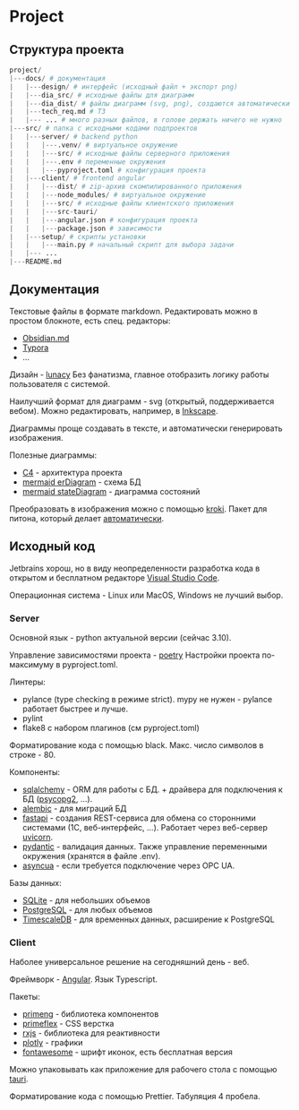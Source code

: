 # Project 
## Структура проекта
```py
project/
|---docs/ # документация
|   |---design/ # интерфейс (исходный файл + экспорт png)
|   |---dia_src/ # исходные файлы для диаграмм
|   |---dia_dist/ # файлы диаграмм (svg, png), создаются автоматически
|   |---tech_req.md # ТЗ
|   |--- ... # много разных файлов, в голове держать ничего не нужно
|---src/ # папка с исходными кодами подпроектов
|   |---server/ # backend python
|   |   |---.venv/ # виртуальное окружение
|   |   |---src/ # исходные файлы серверного приложения
|   |   |---.env # переменные окружения
|   |   |---pyproject.toml # конфигурация проекта
|   |---client/ # frontend angular
|   |   |---dist/ # zip-архив скомпилированного приложения
|   |   |---node_modules/ # виртуальное окружение
|   |   |---src/ # исходные файлы клиентского приложения
|   |   |---src-tauri/
|   |   |---angular.json # конфигурация проекта
|   |   |---package.json # зависимости
|   |---setup/ # скрипты установки
|   |   |---main.py # начальный скрипт для выбора задачи
|   |--- ...
|---README.md
```

## Документация

Текстовые файлы в формате markdown. Редактировать можно в простом блокноте, есть спец. редакторы:
- [Obsidian.md](https://obsidian.md/)
- [Typora](https://typora.io/)
- ...

Дизайн - [lunacy](https://icons8.ru/lunacy) Без фанатизма, главное отобразить логику работы пользователя с системой.

Наилучший формат для диаграмм - svg (открытый, поддерживается вебом). Можно редактировать, например, в [Inkscape](https://inkscape.org/ru/).

Диаграммы проще создавать в тексте, и автоматически генерировать изображения.

Полезные диаграммы:
- [C4](https://c4model.com/) - архитектура проекта
- [mermaid erDiagram](https://mermaid-js.github.io/mermaid/#/entityRelationshipDiagram) - схема БД
- [mermaid stateDiagram](stateDiagram) - диаграмма состояний

Преобразовать в изображения можно с помощью [kroki](https://kroki.io/). Пакет для питона, который делает [автоматически](https://github.com/Konstantin-Dudersky/konstantin_docs).

## Исходный код
Jetbrains хорош, но в виду неопределенности разработка кода в открытом и бесплатном редакторе [Visual Studio Code](https://code.visualstudio.com/).

Операционная система - Linux или MacOS, Windows не лучший выбор.

### Server
Основной язык - python актуальной версии (сейчас 3.10).

Управление зависимостями проекта - [poetry](https://python-poetry.org/) Настройки проекта по-максимуму в pyproject.toml.

Линтеры:
- pylance (type checking в режиме strict). mypy не нужен - pylance работает быстрее и лучше.
- pylint
- flake8 с набором плагинов (см pyproject.toml)

Форматирование кода с помощью black. Макс. число символов в строке - 80.

Компоненты:
- [sqlalchemy](https://www.sqlalchemy.org/) - ORM для работы с БД. + драйвера для подключения к БД ([psycopg2](https://pypi.org/project/psycopg2/), ...). 
- [alembic](https://alembic.sqlalchemy.org/en/latest/) - для миграций БД
- [fastapi](https://fastapi.tiangolo.com/) - создания REST-сервиса для обмена со сторонними системами (1С, веб-интерфейс, ...). Работает через веб-сервер [uvicorn](https://www.uvicorn.org/).
- [pydantic](https://pydantic-docs.helpmanual.io/) - валидация данных. Также управление переменными окружения (хранятся в файле .env).
- [asyncua](https://github.com/FreeOpcUa/opcua-asyncio) - если требуется подключение через OPC UA.

Базы данных:
- [SQLite](https://www.sqlite.org/index.html) - для небольших объемов
- [PostgreSQL](https://www.postgresql.org/) - для любых объемов
- [TimescaleDB](https://www.timescale.com/) - для временных данных, расширение к PostgreSQL

### Client
Наболее универсальное решение на сегодняшний день - веб.

Фреймворк - [Angular](https://angular.io/). Язык Typescript.

Пакеты:
- [primeng](https://www.primefaces.org/primeng/) - библиотека компонентов
- [primeflex](https://www.primefaces.org/primeflex/) - CSS верстка
- [rxjs](https://rxjs.dev/) - библиотека для реактивности
- [plotly](https://plotly.com/javascript/) - графики
- [fontawesome](https://fontawesome.com/icons) - шрифт иконок, есть бесплатная версия

Можно упаковывать как приложение для рабочего стола с помощью [tauri](https://tauri.app/).

Форматирование кода с помощью Prettier. Табуляция 4 пробела.
